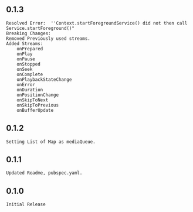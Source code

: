 ## 0.1.3
    Resolved Error:  ''Context.startForegroundService() did not then call Service.startForeground()"
    Breaking Changes:
	Removed Previously used streams.
	Added Streams:
		onPrepared
		onPlay
		onPause
		onStopped
		onSeek
		onComplete
		onPlaybackStateChange
		onError
		onDuration
		onPositionChange
		onSkipToNext
		onSkipToPrevious
		onBufferUpdate
		
## 0.1.2
    Setting List of Map as mediaQueue.
## 0.1.1
    Updated Readme, pubspec.yaml.
## 0.1.0
    Initial Release

